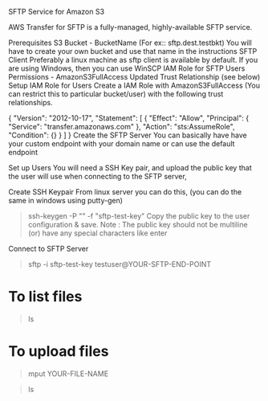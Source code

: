 
SFTP Service for Amazon S3

AWS Transfer for SFTP is a fully-managed, highly-available SFTP service.

Prerequisites
S3 Bucket - BucketName (For ex:: sftp.dest.testbkt)
You will have to create your own bucket and use that name in the instructions
SFTP Client
Preferably a linux machine as sftp client is available by default.
If you are using Windows, then you can use WinSCP
IAM Role for SFTP Users
Permissions - AmazonS3FullAccess
Updated Trust Relationship (see below)
Setup IAM Role for Users
Create a IAM Role with AmazonS3FullAccess (You can restrict this to particular bucket/user) with the following trust relationships.

{
  "Version": "2012-10-17",
  "Statement": [
    {
      "Effect": "Allow",
      "Principal": {
        "Service": "transfer.amazonaws.com"
      },
      "Action": "sts:AssumeRole",
      "Condition": {}
    }
  ]
}
Create the SFTP Server
You can basically have have your custom endpoint with your domain name or can use the default endpoint

Set up Users
You will need a SSH Key pair, and upload the public key that the user will use when connecting to the SFTP server,

Create SSH Keypair
From linux server you can do this, (you can do the same in windows using putty-gen)

>ssh-keygen -P "" -f "sftp-test-key"
Copy the public key to the user configuration & save. Note : The public key should not be multiline (or) have any special characters like enter

Connect to SFTP Server
>sftp -i sftp-test-key testuser@YOUR-SFTP-END-POINT

# To list files
>ls

# To upload files
>mput YOUR-FILE-NAME

>ls
